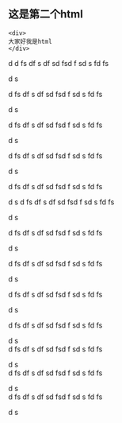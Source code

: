 ## 这是第二个html
```
<div>
大家好我是html
</div>
```
d
d
fs
df
s
df
sd
fsd
f
sd
s
fd
fs

d
s

d
fs
df
s
df
sd
fsd
f
sd
s
fd
fs

d
s

d
fs
df
s
df
sd
fsd
f
sd
s
fd
fs

d
s

d
fs
df
s
df
sd
fsd
f
sd
s
fd
fs

d
s


d
fs
df
s
df
sd
fsd
f
sd
s
fd
fs

d
s
d
fs
df
s
df
sd
fsd
f
sd
s
fd
fs

d
s

d
fs
df
s
df
sd
fsd
f
sd
s
fd
fs

d
s

d
fs
df
s
df
sd
fsd
f
sd
s
fd
fs

d
s
  
  
d
fs
df
s
df
sd
fsd
f
sd
s
fd
fs

d
s
  
d
fs
df
s
df
sd
fsd
f
sd
s
fd
fs

d
s  
d
fs
df
s
df
sd
fsd
f
sd
s
fd
fs

d
s  
d
fs
df
s
df
sd
fsd
f
sd
s
fd
fs

d
s  
d
fs
df
s
df
sd
fsd
f
sd
s
fd
fs

d
s